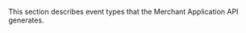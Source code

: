 <div class="method-area">
  <div class="method-copy">
    <div class="method-copy-padding">
      <p>This section describes event types that the Merchant Application API generates.</p>
    </div>
  </div>
</div>
